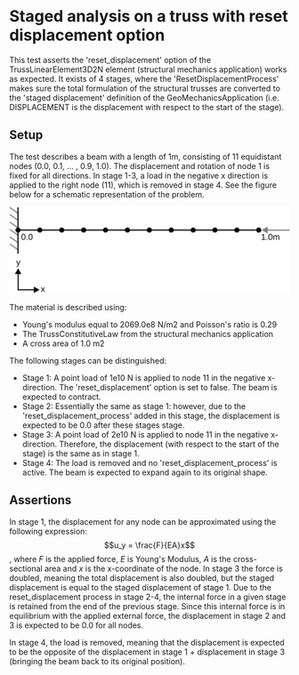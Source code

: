 # Staged analysis on a truss with reset displacement option

This test asserts the 'reset_displacement' option of the TrussLinearElement3D2N element (structural mechanics application) works as expected. It exists of 4 stages, where the 'ResetDisplacementProcess' makes sure the total formulation of the structural trusses are converted to the 'staged displacement' definition of the GeoMechanicsApplication (i.e. DISPLACEMENT is the displacement with respect to the start of the stage).

## Setup
The test describes a beam with a length of 1m, consisting of 11 equidistant nodes (0.0, 0.1, ... , 0.9, 1.0). The displacement and rotation of node 1 is fixed for all directions. In stage 1-3, a load in the negative x direction is applied to the right node (11), which is removed in stage 4. See the figure below for a schematic representation of the problem. 

![MeshStructure](MeshStructure.svg)

The material is described using:
-   Young's modulus equal to 2069.0e8 N/m2 and Poisson's ratio is 0.29
-   The TrussConstitutiveLaw from the structural mechanics application
-   A cross area of 1.0 m2

The following stages can be distinguished:
- Stage 1: A point load of 1e10 N is applied to node 11 in the negative x-direction. The 'reset_displacement' option is set to false. The beam is expected to contract.
- Stage 2: Essentially the same as stage 1: however, due to the 'reset_displacement_process' added in this stage, the displacement is expected to be 0.0 after these stages stage.
- Stage 3: A point load of 2e10 N is applied to node 11 in the negative x-direction. Therefore, the displacement (with respect to the start of the stage) is the same as in stage 1.
- Stage 4: The load is removed and no 'reset_displacement_process' is active. The beam is expected to expand again to its original shape.

## Assertions
In stage 1, the displacement for any node can be approximated using the following expression:
$$u_y = \frac{F}{EA}x$$
, where $F$ is the applied force, $E$ is Young's Modulus, $A$ is the cross-sectional area and $x$ is the x-coordinate of
the node. In stage 3 the force is doubled, meaning the total displacement is also doubled, but the staged displacement
is equal to the staged displacement of stage 1. Due to the reset_displacement process in stage 2-4, the internal force
in a given stage is retained from the end of the previous stage. Since this internal force is in equilibrium with the
applied external force, the displacement in stage 2 and 3 is expected to be 0.0 for all nodes. 

In stage 4, the load is removed, meaning that the displacement is expected to be the opposite of the displacement in stage 1 + displacement in stage 3 (bringing the beam back to its original position).

